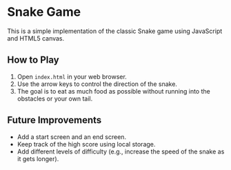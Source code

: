 # Snake Game

This is a simple implementation of the classic Snake game using JavaScript and HTML5 canvas.

## How to Play

1. Open `index.html` in your web browser.
2. Use the arrow keys to control the direction of the snake.
3. The goal is to eat as much food as possible without running into the obstacles or your own tail.

## Future Improvements

- Add a start screen and an end screen.
- Keep track of the high score using local storage.
- Add different levels of difficulty (e.g., increase the speed of the snake as it gets longer).